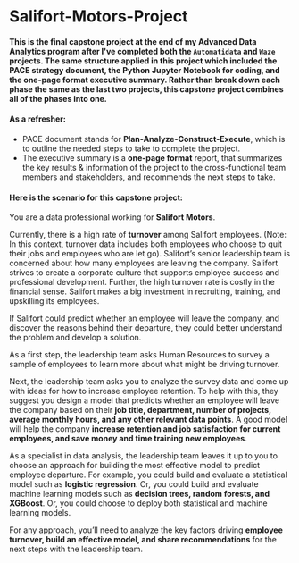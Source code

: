 # Salifort-Motors-Project

#### This is the final capstone project at the end of my Advanced Data Analytics program after I've completed both the `Automatidata` and `Waze` projects. The same structure applied in this project which included the **PACE strategy document**, the **Python Jupyter Notebook** for coding, and the **one-page format** executive summary. Rather than break down each phase the same as the last two projects, this capstone project combines all of the phases into one. 

#### **As a refresher:**
* PACE document stands for **Plan-Analyze-Construct-Execute**, which is to outline the needed steps to take to complete the project. 
* The executive summary is a **one-page format** report, that summarizes the key results & information of the project to the cross-functional team members and stakeholders, and recommends the next steps to take. 

#### Here is the scenario for this capstone project: 

You are a data professional working for **Salifort Motors**. 

Currently, there is a high rate of **turnover** among Salifort employees. (Note: In this context, turnover data includes both employees who choose to quit their jobs and employees who are let go). Salifort’s senior leadership team is concerned about how many employees are leaving the company. Salifort strives to create a corporate culture that supports employee success and professional development. Further, the high turnover rate is costly in the financial sense. Salifort makes a big investment in recruiting, training, and upskilling its employees. 

If Salifort could predict whether an employee will leave the company, and discover the reasons behind their departure, they could better understand the problem and develop a solution. 

As a first step, the leadership team asks Human Resources to survey a sample of employees to learn more about what might be driving turnover.  

Next, the leadership team asks you to analyze the survey data and come up with ideas for how to increase employee retention. To help with this, they suggest you design a model that predicts whether an employee will leave the company based on their **job title, department, number of projects, average monthly hours, and any other relevant data points**. A good model will help the company **increase retention and job satisfaction for current employees, and save money and time training new employees**. 

As a specialist in data analysis, the leadership team leaves it up to you to choose an approach for building the most effective model to predict employee departure. For example, you could build and evaluate a statistical model such as **logistic regression**. Or, you could build and evaluate machine learning models such as **decision trees, random forests, and XGBoost**. Or, you could choose to deploy both statistical and machine learning models. 

For any approach, you’ll need to analyze the key factors driving **employee turnover, build an effective model, and share recommendations** for the next steps with the leadership team. 
